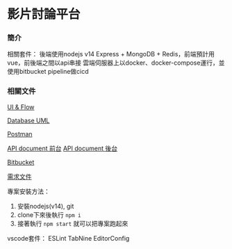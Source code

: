 # 影片討論平台
### 簡介
相關套件：
後端使用nodejs v14 Express + MongoDB + Redis，前端預計用vue，前後端之間以api串接
雲端伺服器上以docker、docker-compose運行，並使用bitbucket pipeline做cicd

### 相關文件
[UI & Flow](https://www.figma.com/file/AkJCQpNntB5QC6C34DBj2e/E-Shin-Dev?node-id=38%3A21)

[Database UML](https://drive.google.com/file/d/1lH9j09zKkKnvxf8K519dUAxlhd-cgjyF/view?usp=sharing)

[Postman]()

[API document 前台](https://hackmd.io/@IydyF9kfT06tMBVDbWOc5Q/S1p2bzifd)
[API document 後台](https://hackmd.io/@IydyF9kfT06tMBVDbWOc5Q/r1UztE6fd)

[Bitbucket]()

[需求文件](https://docs.google.com/spreadsheets/d/1q3I95nUdMhDsnPIlph76mZxDhJSSM3cq_yu0L_LPRFs/edit#gid=0)

專案安裝方法：
1. 安裝nodejs(v14), git
2. clone下來後執行 `npm i`
3. 接著執行 `npm start` 就可以把專案跑起來

vscode套件： 
ESLint
TabNine
EditorConfig





